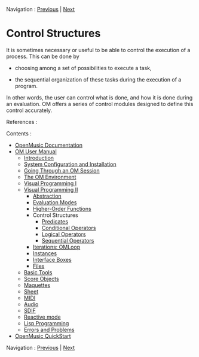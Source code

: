 
Navigation : [Previous](LambdaTest "page précédente\(Test
Functions\)") | [Next](Predicates "Next\(Predicates\)")

# Control Structures


It is sometimes necessary or useful to be able to control the execution of a
process. This can be done by

  * choosing among a set of possibilities to execute a task, 

  * the sequential organization of these tasks during the execution of a program. 

In other words, the user can control what is done, and how it is done during
an evaluation. OM offers a series of control modules designed to define this
control accurately.

References :

Contents :

  * [OpenMusic Documentation](OM-Documentation)
  * [OM User Manual](OM-User-Manual)
    * [Introduction](00-Contents)
    * [System Configuration and Installation](Installation)
    * [Going Through an OM Session](Goingthrough)
    * [The OM Environment](Environment)
    * [Visual Programming I](BasicVisualProgramming)
    * [Visual Programming II](AdvancedVisualProgramming)
      * [Abstraction](Abstraction)
      * [Evaluation Modes](EvalModes)
      * [Higher-Order Functions](HighOrder)
      * Control Structures
        * [Predicates](Predicates)
        * [Conditional Operators](ConditionalOps)
        * [Logical Operators](Logical)
        * [Sequential Operators](Sequencial)
      * [Iterations: OMLoop](OMLoop)
      * [Instances](Instances)
      * [Interface Boxes](InterfaceBoxes)
      * [Files](Files)
    * [Basic Tools](BasicObjects)
    * [Score Objects](ScoreObjects)
    * [Maquettes](Maquettes)
    * [Sheet](Sheet)
    * [MIDI](MIDI)
    * [Audio](Audio)
    * [SDIF](SDIF)
    * [Reactive mode](Reactive)
    * [Lisp Programming](Lisp)
    * [Errors and Problems](errors)
  * [OpenMusic QuickStart](QuickStart-Chapters)

Navigation : [Previous](LambdaTest "page précédente\(Test
Functions\)") | [Next](Predicates "Next\(Predicates\)")


